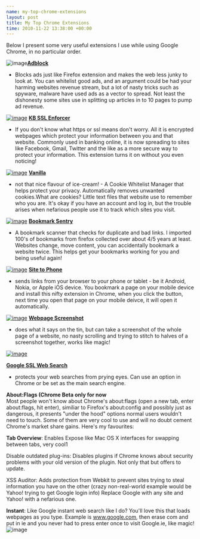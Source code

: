 ```yaml
--- 
name: my-top-chrome-extensions 
layout: post 
title: My Top Chrome Extensions 
time: 2010-11-22 13:38:00 +00:00 
--- 
```

Below I present some very useful extensions I use while using Google Chrome, 
in no particular order.  
  
  
![image](http://4.bp.blogspot.com/_Wq0iRacWX8o/TOpquOK6RLI/AAAAAAAAAlE/oGVd0x63zCc/s200/20001.png)**[Adblock](https://chrome.google.com/extensions/detail/gighmmpiobklfepjocnamgkkbiglidom)**
- Blocks ads just like Firefox extension and makes the web less junky to
look at. You can whitelist good ads, and an argument could be had your
harming websites revenue stream, but a lot of nasty tricks such as
spyware, malware have used ads as a vector to spread. Not least the
dishonesty some sites use in splitting up articles in to 10 pages to
pump ad revenue.  
  
  
  
  
  
  
[![image](http://1.bp.blogspot.com/_Wq0iRacWX8o/TOpsbEDdBMI/AAAAAAAAAlI/4yyhlRHjWN0/s200/1001.png)](http://1.bp.blogspot.com/_Wq0iRacWX8o/TOpsbEDdBMI/AAAAAAAAAlI/4yyhlRHjWN0/s1600/1001.png)
**[KB SSL
Enforcer](https://chrome.google.com/extensions/detail/flcpelgcagfhfoegekianiofphddckof)**
- If you don't know what https or ssl means don't worry. All it is
encrypted webpages which protect your information between you and that
website. Commonly used in banking online, it is now spreading to sites
like Facebook, Gmail, Twitter and the like as a more secure way to
protect your information. This extension turns it on without you even
noticing!  
  
  
  
  
[![image](http://4.bp.blogspot.com/_Wq0iRacWX8o/TOptLMtECVI/AAAAAAAAAlM/lKZxQOuCSic/s200/37001.png)](http://4.bp.blogspot.com/_Wq0iRacWX8o/TOptLMtECVI/AAAAAAAAAlM/lKZxQOuCSic/s1600/37001.png)
**[Vanilla](https://chrome.google.com/extensions/detail/gieohaicffldbmiilohhggbidhephnjj)**
- not that nice flavour of ice-cream! - A Cookie Whitelist Manager that
helps protect your privacy. Automatically removes unwanted cookies.What
are cookies? Little text files that website use to remember who you are.
It's okay if you have an account and log in, but the trouble arises when
nefarious people use it to track which sites you visit.  
  
  
  
[![image](http://4.bp.blogspot.com/_Wq0iRacWX8o/TOpt6YGE4NI/AAAAAAAAAlQ/aaP-cKSfGlg/s200/7001.png)](http://4.bp.blogspot.com/_Wq0iRacWX8o/TOpt6YGE4NI/AAAAAAAAAlQ/aaP-cKSfGlg/s1600/7001.png)
[**Bookmark
Sentry**](https://chrome.google.com/extensions/detail/bdglbbcbmgnimogcmcdenggkpdmihlga)
- A bookmark scanner that checks for duplicate and bad links. I imported
100's of bookmarks from firefox collected over about 4/5 years at least.
Websites change, move content, you can accidentally bookmark a website
twice. This helps get your bookmarks working for you and being useful
again!  
  
  
  
  
[![image](http://4.bp.blogspot.com/_Wq0iRacWX8o/TOpuju8uxmI/AAAAAAAAAlU/ixHy8DVu-Uo/s200/32001.png)](http://4.bp.blogspot.com/_Wq0iRacWX8o/TOpuju8uxmI/AAAAAAAAAlU/ixHy8DVu-Uo/s1600/32001.png)
**[Site to
Phone](https://chrome.google.com/extensions/detail/bmdgmondalbgpbiceiahbfpjddegdoci)**
- sends links from your browser to your phone or tablet - be it Android,
Nokia, or Apple iOS device. You bookmark a page on your mobile device
and install this nifty extension in Chrome, when you click the button,
next time you open that page on your mobile deivce, it will open it
automatically.  
  
  
[![image](http://2.bp.blogspot.com/_Wq0iRacWX8o/TOpvcfcZ-TI/AAAAAAAAAlY/PkpwmomhhAU/s200/18001.png)](http://2.bp.blogspot.com/_Wq0iRacWX8o/TOpvcfcZ-TI/AAAAAAAAAlY/PkpwmomhhAU/s1600/18001.png)
**[Webpage
Screenshot](https://chrome.google.com/extensions/detail/ckibcdccnfeookdmbahgiakhnjcddpki)**
- does what it says on the tin, but can take a screenshot of the whole
page of a website, no nasty scrolling and trying to stitch to halves of
a screenshot together, works like magic!  
  
  
  
  
  
  
  
[![image](http://2.bp.blogspot.com/_Wq0iRacWX8o/TOpwAgriu4I/AAAAAAAAAlc/HLDYUnoD-gs/s200/1.png)](http://2.bp.blogspot.com/_Wq0iRacWX8o/TOpwAgriu4I/AAAAAAAAAlc/HLDYUnoD-gs/s1600/1.png)  
  
**[Google SSL Web
Search](https://chrome.google.com/extensions/detail/lcncmkcnkcdbbanbjakcencbaoegdjlp)**
- protects your web searches from prying eyes. Can use an option in
Chrome or be set as the main search engine.  
  
  
  
  
  
**About:Flags (Chrome Beta only for now**  
Most people won't know about Chrome's about:flags (open a new tab, enter
about:flags, hit enter), similiar to Firefox's about:config and possibly
just as dangerous, it presents "under the hood" options normal users
wouldn't need to touch. Some of them are very cool to use and will no
doubt cement Chrome's market share gains. Here's my favourites:  
  
**Tab Overview**: Enables Expose like Mac OS X interfaces for swapping
between tabs, very cool1  
  
Disable outdated plug-ins: Disables plugins if Chrome knows about
security problems with your old version of the plugin. Not only that but
offers to update.  
  
  
XSS Auditor: Adds protection from Webkit to prevent sites trying to
steal information you have on the other (crazy non-real-world example
would be Yahoo! trying to get Google login info) Replace Google with any
site and Yahoo! with a nefarious one.  
  
  
**Instant**: Like Google instant web search like I do? You'll love this
that loads webpages as you type. Example is www.google.com, then erase
com and put in ie and you never had to press enter once to visit
Google.ie, like magic!
![image](https://blogger.googleusercontent.com/tracker/7231752728434532377-5946460357098506331?l=neil.grogan.ie)
